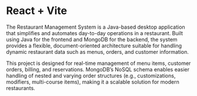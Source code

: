 # React + Vite

The Restaurant Management System is a Java-based desktop application that simplifies and automates day-to-day operations in a restaurant. Built using Java for the frontend and MongoDB for the backend, the system provides a flexible, document-oriented architecture suitable for handling dynamic restaurant data such as menus, orders, and customer information.

This project is designed for real-time management of menu items, customer orders, billing, and reservations. MongoDB’s NoSQL schema enables easier handling of nested and varying order structures (e.g., customizations, modifiers, multi-course items), making it a scalable solution for modern restaurants.
